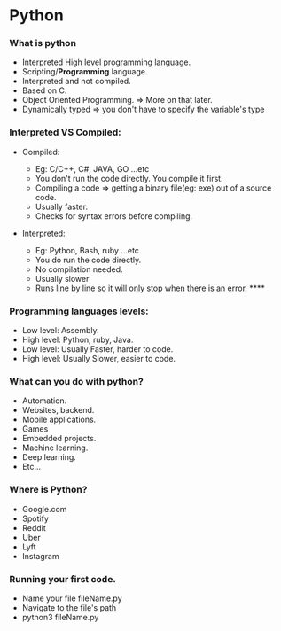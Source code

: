 # Python


### What is python
* Interpreted High level programming language.
* Scripting/**Programming** language.
* Interpreted and not compiled.
* Based on C.
* Object Oriented Programming. => More on that later.
* Dynamically typed => you don't have to specify the variable's type

### Interpreted VS Compiled:
* Compiled:
    * Eg: C/C++, C#, JAVA, GO ...etc
    * You don't run the code directly. You compile it first.
    * Compiling a code => getting a binary file(eg: exe) out of a source code.
    * Usually faster.
    * Checks for syntax errors before compiling.

* Interpreted:
    * Eg: Python, Bash, ruby ...etc
    * You do run the code directly.
    * No compilation needed.
    * Usually slower
    * Runs line by line so it will only stop when there is an error. ****

### Programming languages levels:
* Low level: Assembly.
* High level: Python, ruby, Java.
* Low level: Usually Faster, harder to code.
* High level: Usually Slower, easier to code.


### What can you do with python?
* Automation.
* Websites, backend.
* Mobile applications.
* Games
* Embedded projects.
* Machine learning.
* Deep learning.
* Etc...


### Where is Python?
* Google.com
* Spotify
* Reddit
* Uber
* Lyft
* Instagram

### Running your first code.
* Name your file fileName.py
* Navigate to the file's path
* python3 fileName.py